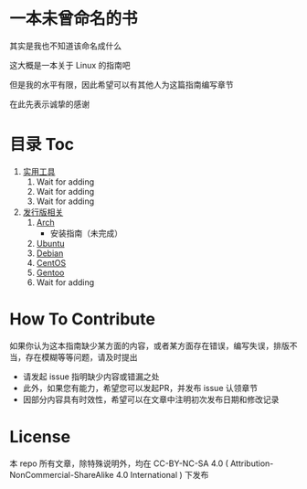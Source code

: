 # 一本未曾命名的书
其实是我也不知道该命名成什么

这大概是一本关于 Linux 的指南吧

但是我的水平有限，因此希望可以有其他人为这篇指南编写章节

在此先表示诚挚的感谢

# 目录 Toc

1.	[实用工具](posts/Tools)
	1.	Wait for adding
	2.	Wait for adding
	3.	Wait for adding
2.	[发行版相关](posts/Distribution)
	1.	[Arch](posts/Distribution/Arch)
		*	安装指南（未完成）
	2.	[Ubuntu](posts/Distribution/Ubuntu)
	3.	[Debian](posts/Distribution/Debian)
	4.	[CentOS](posts/Distribution/CentOS)
	5.	[Gentoo](posts/Distribution/Gentoo)
	6.	Wait for adding

# How To Contribute
如果你认为这本指南缺少某方面的内容，或者某方面存在错误，编写失误，排版不当，存在模糊等等问题，请及时提出
*	请发起 issue 指明缺少内容或错漏之处
*	此外，如果您有能力，希望您可以发起PR，并发布 issue 认领章节
*	因部分内容具有时效性，希望可以在文章中注明初次发布日期和修改记录

# License
本 repo 所有文章，除特殊说明外，均在 CC-BY-NC-SA 4.0 ( Attribution-NonCommercial-ShareAlike 4.0 International ) 下发布

